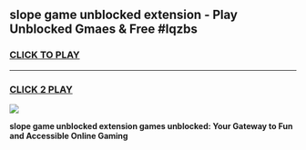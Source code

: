 
## slope game unblocked extension - Play Unblocked Gmaes & Free #lqzbs
<h3>
<a href="https://news.freeplayer.one?title=slope_game_unblocked_extension&ref=24F">CLICK TO PLAY</a></h3>
<hr>

<h3>
<a href="https://news.freeplayer.one?title=slope_game_unblocked_extension&ref=24F">CLICK 2 PLAY</a>
  
</h3>

<a href="https://news.freeplayer.one?title=slope_game_unblocked_extension&ref=24F/"><img src="https://clearcache.store/games.png"></a>


**slope game unblocked extension games unblocked: Your Gateway to Fun and Accessible Online Gaming**
